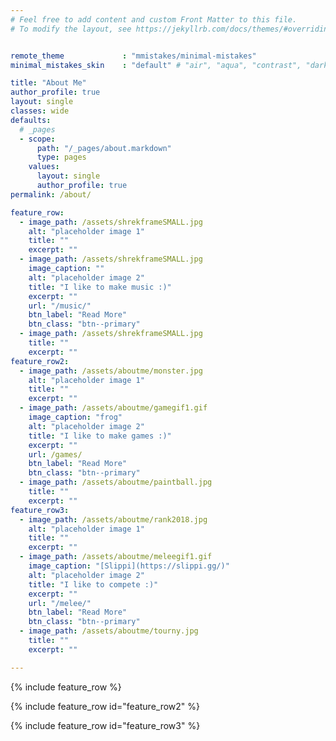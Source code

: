 ```yaml
---
# Feel free to add content and custom Front Matter to this file.
# To modify the layout, see https://jekyllrb.com/docs/themes/#overriding-theme-defaults


remote_theme             : "mmistakes/minimal-mistakes"
minimal_mistakes_skin    : "default" # "air", "aqua", "contrast", "dark", "dirt", "neon", "mint", "plum", "sunrise"

title: "About Me"
author_profile: true
layout: single
classes: wide
defaults:
  # _pages
  - scope:
      path: "/_pages/about.markdown"
      type: pages
    values:
      layout: single
      author_profile: true
permalink: /about/

feature_row:
  - image_path: /assets/shrekframeSMALL.jpg
    alt: "placeholder image 1"
    title: ""
    excerpt: ""
  - image_path: /assets/shrekframeSMALL.jpg
    image_caption: ""
    alt: "placeholder image 2"
    title: "I like to make music :)"
    excerpt: ""
    url: "/music/"
    btn_label: "Read More"
    btn_class: "btn--primary"
  - image_path: /assets/shrekframeSMALL.jpg
    title: ""
    excerpt: ""
feature_row2:
  - image_path: /assets/aboutme/monster.jpg
    alt: "placeholder image 1"
    title: ""
    excerpt: ""
  - image_path: /assets/aboutme/gamegif1.gif
    image_caption: "frog"
    alt: "placeholder image 2"
    title: "I like to make games :)"
    excerpt: ""
    url: /games/
    btn_label: "Read More"
    btn_class: "btn--primary"
  - image_path: /assets/aboutme/paintball.jpg
    title: ""
    excerpt: ""
feature_row3:
  - image_path: /assets/aboutme/rank2018.jpg
    alt: "placeholder image 1"
    title: ""
    excerpt: ""
  - image_path: /assets/aboutme/meleegif1.gif
    image_caption: "[Slippi](https://slippi.gg/)"
    alt: "placeholder image 2"
    title: "I like to compete :)"
    excerpt: ""
    url: "/melee/"
    btn_label: "Read More"
    btn_class: "btn--primary"
  - image_path: /assets/aboutme/tourny.jpg
    title: ""
    excerpt: ""

---
```

{% include feature_row %}

{% include feature_row id="feature_row2" %}

{% include feature_row id="feature_row3" %}